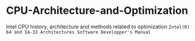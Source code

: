 # CPU-Architecture-and-Optimization
Intel CPU history, architecture and methods related to optimization
`Intel(R) 64 and IA-32 Architectures Software Developper's Manual`
